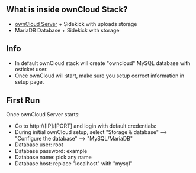 ## What is inside ownCloud Stack?
* [ownCloud Server](http://owncloud.org/) + Sidekick with uploads storage
* MariaDB Database + Sidekick with storage

## Info
* In default ownCloud stack will create "owncloud" MySQL database with osticket user.
* Once ownCloud will start, make sure you setup correct information in setup page.

## First Run
Once ownCloud Server starts: 
* Go to http://[IP]:[PORT] and login with default credentials: 
* During initial ownCloud setup, select "Storage & database" --> "Configure the database" --> "MySQL/MariaDB"
* Database user: root
* Database password: example
* Database name: pick any name
* Database host: replace "localhost" with "mysql"
